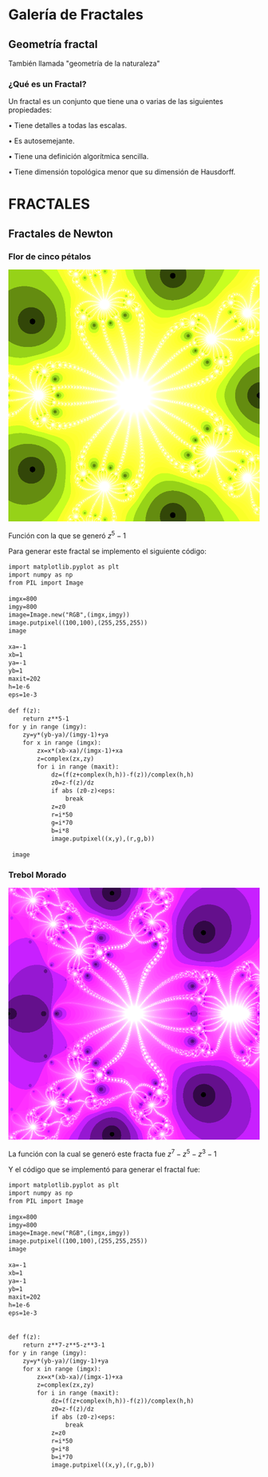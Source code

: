 <style TYPE="text/css">
code.has-jax {font: inherit; font-size: 100%; background: inherit; border: inherit;}
</style>
<script type="text/x-mathjax-config">
MathJax.Hub.Config({
    tex2jax: {
        inlineMath: [['$','$'], ['\\(','\\)']],
        skipTags: ['script', 'noscript', 'style', 'textarea', 'pre'] // removed 'code' entry
    }
});
MathJax.Hub.Queue(function() {
    var all = MathJax.Hub.getAllJax(), i;
    for(i = 0; i < all.length; i += 1) {
        all[i].SourceElement().parentNode.className += ' has-jax';
    }
});
</script>
<script type="text/javascript" src="https://cdnjs.cloudflare.com/ajax/libs/mathjax/2.7.4/MathJax.js?config=TeX-AMS_HTML-full"></script>

# Galería de Fractales

## Geometría fractal

También llamada "geometría de la naturaleza" 

### ¿Qué es un Fractal?

Un fractal es un conjunto que tiene una o
varias de las siguientes propiedades:

• Tiene detalles a todas las escalas.

• Es autosemejante.

• Tiene una definición algorítmica sencilla.

• Tiene dimensión topológica menor que su dimensión de Hausdorff.

# FRACTALES 

## Fractales de Newton 

###  Flor de cinco pétalos

![Flor de 5 pétalos](https://github.com/NicolleMurcia/Fractals-Galery-/blob/master/1%20fractal%20de%20newton.png)

Función con la que se generó $z^5-1$

Para generar este fractal se implemento el siguiente código: 

```
import matplotlib.pyplot as plt
import numpy as np 
from PIL import Image

imgx=800
imgy=800
image=Image.new("RGB",(imgx,imgy))
image.putpixel((100,100),(255,255,255))
image

xa=-1
xb=1
ya=-1
yb=1
maxit=202
h=1e-6
eps=1e-3

def f(z):
    return z**5-1
for y in range (imgy):
    zy=y*(yb-ya)/(imgy-1)+ya
    for x in range (imgx):
        zx=x*(xb-xa)/(imgx-1)+xa
        z=complex(zx,zy)
        for i in range (maxit):
            dz=(f(z+complex(h,h))-f(z))/complex(h,h)
            z0=z-f(z)/dz
            if abs (z0-z)<eps:
                break
            z=z0
            r=i*50
            g=i*70
            b=i*8
            image.putpixel((x,y),(r,g,b))
 
 image
```
### Trebol Morado 

![Trebol morado](https://raw.githubusercontent.com/NicolleMurcia/Fractals-Galery-/master/2%20fractal%20de%20Newton.png)


La función con la cual se generó este fracta fue $z^7-z^5-z^3-1$

Y el código que se implementó para generar el fractal fue: 

```
import matplotlib.pyplot as plt
import numpy as np 
from PIL import Image

imgx=800
imgy=800
image=Image.new("RGB",(imgx,imgy))
image.putpixel((100,100),(255,255,255))
image

xa=-1
xb=1
ya=-1
yb=1
maxit=202
h=1e-6
eps=1e-3


def f(z):
    return z**7-z**5-z**3-1
for y in range (imgy):
    zy=y*(yb-ya)/(imgy-1)+ya
    for x in range (imgx):
        zx=x*(xb-xa)/(imgx-1)+xa
        z=complex(zx,zy)
        for i in range (maxit):
            dz=(f(z+complex(h,h))-f(z))/complex(h,h)
            z0=z-f(z)/dz
            if abs (z0-z)<eps:
                break
            z=z0
            r=i*50
            g=i*8
            b=i*70
            image.putpixel((x,y),(r,g,b))
```




